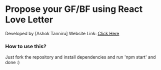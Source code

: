 # Propose your GF/BF using React Love Letter

Developed by [Ashok Tanniru]
Website Link: [Click Here](https://react-love-letter-ruby.vercel.app)

### How to use this?
Just fork the repository and install dependencies and run 'npm start' and done :)

